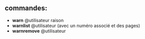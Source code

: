 ## commandes:

- **warn** @utilisateur raison
- **warnlist** @utilisateur (avec un numéro associé et des pages)
- **warnremove** @utilisateur
